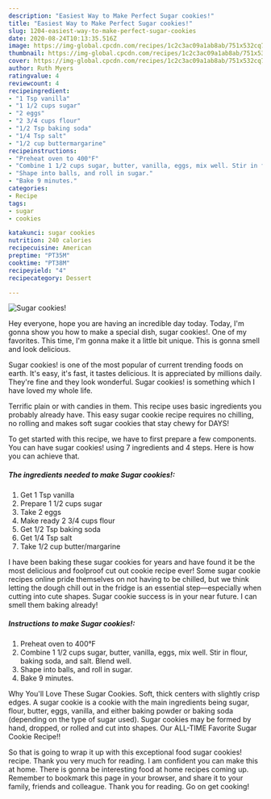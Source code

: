```yaml
---
description: "Easiest Way to Make Perfect Sugar cookies!"
title: "Easiest Way to Make Perfect Sugar cookies!"
slug: 1204-easiest-way-to-make-perfect-sugar-cookies
date: 2020-08-24T10:13:35.516Z
image: https://img-global.cpcdn.com/recipes/1c2c3ac09a1ab8ab/751x532cq70/sugar-cookies-recipe-main-photo.jpg
thumbnail: https://img-global.cpcdn.com/recipes/1c2c3ac09a1ab8ab/751x532cq70/sugar-cookies-recipe-main-photo.jpg
cover: https://img-global.cpcdn.com/recipes/1c2c3ac09a1ab8ab/751x532cq70/sugar-cookies-recipe-main-photo.jpg
author: Ruth Myers
ratingvalue: 4
reviewcount: 4
recipeingredient:
- "1 Tsp vanilla"
- "1 1/2 cups sugar"
- "2 eggs"
- "2 3/4 cups flour"
- "1/2 Tsp baking soda"
- "1/4 Tsp salt"
- "1/2 cup buttermargarine"
recipeinstructions:
- "Preheat oven to 400°F"
- "Combine 1 1/2 cups sugar, butter, vanilla, eggs, mix well. Stir in flour, baking soda, and salt. Blend well."
- "Shape into balls, and roll in sugar."
- "Bake 9 minutes."
categories:
- Recipe
tags:
- sugar
- cookies

katakunci: sugar cookies 
nutrition: 240 calories
recipecuisine: American
preptime: "PT35M"
cooktime: "PT38M"
recipeyield: "4"
recipecategory: Dessert

---
```



![Sugar cookies!](https://img-global.cpcdn.com/recipes/1c2c3ac09a1ab8ab/751x532cq70/sugar-cookies-recipe-main-photo.jpg)

Hey everyone, hope you are having an incredible day today. Today, I'm gonna show you how to make a special dish, sugar cookies!. One of my favorites. This time, I'm gonna make it a little bit unique. This is gonna smell and look delicious.

Sugar cookies! is one of the most popular of current trending foods on earth. It's easy, it's fast, it tastes delicious. It is appreciated by millions daily. They're fine and they look wonderful. Sugar cookies! is something which I have loved my whole life.

Terrific plain or with candies in them. This recipe uses basic ingredients you probably already have. This easy sugar cookie recipe requires no chilling, no rolling and makes soft sugar cookies that stay chewy for DAYS!


To get started with this recipe, we have to first prepare a few components. You can have sugar cookies! using 7 ingredients and 4 steps. Here is how you can achieve that.

<!--inarticleads1-->

##### The ingredients needed to make Sugar cookies!:

1. Get 1 Tsp vanilla
1. Prepare 1 1/2 cups sugar
1. Take 2 eggs
1. Make ready 2 3/4 cups flour
1. Get 1/2 Tsp baking soda
1. Get 1/4 Tsp salt
1. Take 1/2 cup butter/margarine


I have been baking these sugar cookies for years and have found it be the most delicious and foolproof cut out cookie recipe ever! Some sugar cookie recipes online pride themselves on not having to be chilled, but we think letting the dough chill out in the fridge is an essential step—especially when cutting into cute shapes. Sugar cookie success is in your near future. I can smell them baking already! 

<!--inarticleads2-->

##### Instructions to make Sugar cookies!:

1. Preheat oven to 400°F
1. Combine 1 1/2 cups sugar, butter, vanilla, eggs, mix well. Stir in flour, baking soda, and salt. Blend well.
1. Shape into balls, and roll in sugar.
1. Bake 9 minutes.


Why You&#39;ll Love These Sugar Cookies. Soft, thick centers with slightly crisp edges. A sugar cookie is a cookie with the main ingredients being sugar, flour, butter, eggs, vanilla, and either baking powder or baking soda (depending on the type of sugar used). Sugar cookies may be formed by hand, dropped, or rolled and cut into shapes. Our ALL-TIME Favorite Sugar Cookie Recipe!! 

So that is going to wrap it up with this exceptional food sugar cookies! recipe. Thank you very much for reading. I am confident you can make this at home. There is gonna be interesting food at home recipes coming up. Remember to bookmark this page in your browser, and share it to your family, friends and colleague. Thank you for reading. Go on get cooking!
